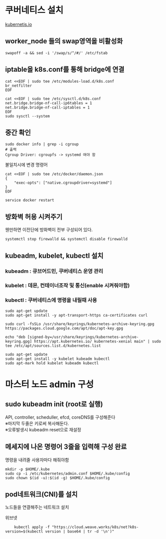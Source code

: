# 쿠버네티스 설치

[kubernetis.io](https://kubernetes.io/docs/setup/production-environment/tools/kubeadm/install-kubeadm/)

## worker_node 들의 swap영역을 비활성화

    swapoff -a && sed -i '/swap/s/^/#/' /etc/fstab
    
## iptable을 k8s.conf를 통해 bridge에 연결

    cat <<EOF | sudo tee /etc/modules-load.d/k8s.conf
    br_netfilter
    EOF

    cat <<EOF | sudo tee /etc/sysctl.d/k8s.conf
    net.bridge.bridge-nf-call-ip6tables = 1
    net.bridge.bridge-nf-call-iptables = 1
    EOF
    sudo sysctl --system
    
## 중간 확인

    sudo docker info | grep -i cgroup
    # 출력
    Cgroup Driver: cgroupfs -> systemd 여야 함
      
불일치시에 변경 명령어

    cat <<EOF | sudo tee /etc/docker/daemon.json
    {
        "exec-opts": ["native.cgroupdriver=systemd"]
    }
    EOF

    service docker restart
    
    
## 방화벽 허용 시켜주기
웬만하면 이전단에 방화벽이 전부 구성되어 있다.
    
    systemctl stop firewalld && systemctl disable firewalld
    
## kubeadm, kubelet, kubectl 설치
  ### kubeadm : 큐브어드민, 쿠버네티스 운영 관리
  ### kubelet : 데몬, 컨테이너조작 및 통신(enable 시켜줘야함)
  ### kubectl : 쿠버네티스에 명령을 내릴때 사용

    sudo apt-get update
    sudo apt-get install -y apt-transport-https ca-certificates curl
    
    sudo curl -fsSLo /usr/share/keyrings/kubernetes-archive-keyring.gpg https://packages.cloud.google.com/apt/doc/apt-key.gpg
    
    echo "deb [signed-by=/usr/share/keyrings/kubernetes-archive-keyring.gpg] https://apt.kubernetes.io/ kubernetes-xenial main" | sudo tee /etc/apt/sources.list.d/kubernetes.list
    
    sudo apt-get update
    sudo apt-get install -y kubelet kubeadm kubectl
    sudo apt-mark hold kubelet kubeadm kubectl
    
    
# 마스터 노드 admin 구성

## sudo kubeadm init (root로 실행)
API, controller, scheduller, efcd, coreDNS를 구성해준다   
※마지막 두줄은 키로써 복사해둔다.   
※오류발생시 kubeadm reset으로 재설정   

## 메세지에 나온 명령어 3줄을 입력해 구성 완료
명령을 내려줄 사용자마다 해줘야함

    mkdir -p $HOME/.kube
    sudo cp -i /etc/kubernetes/admin.conf $HOME/.kube/config
    sudo chown $(id -u):$(id -g) $HOME/.kube/config
    
## pod네트워크(CNI)를 설치
노드들을 연결해주는 네트워크 설치   

위브넷

        kubectl apply -f "https://cloud.weave.works/k8s/net?k8s-version=$(kubectl version | base64 | tr -d '\n')"
